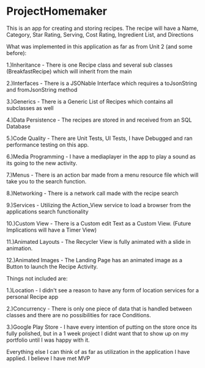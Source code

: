 # ProjectHomemaker

This is an app for creating and storing recipes. The recipe will have a Name, Category, Star Rating, Serving, Cost Rating, Ingredient List, and Directions


What was implemented in this application as far as from Unit 2 (and some before):

  1.)Inheritance - There is one Recipe class and several sub classes (BreakfastRecipe) which will inherit from the main
  
  2.)Interfaces - There is a JSONable Interface which requires a toJsonString and fromJsonString method
  
  3.)Generics - There is a Generic List of Recipes which contains all subclasses as well
  
  4.)Data Persistence - The recipes are stored in and received from  an SQL Database 
  
  5.)Code Quality - There are Unit Tests, UI Tests, I have Debugged and ran performance testing on this app.
  
  6.)Media Programming - I have a mediaplayer in the app to play a sound as its going to the new activity.
  
  7.)Menus - There is an action bar made from a menu resource file which will take you to the search function.
  
  8.)Networking - There is a network call made with the recipe search
  
  9.)Services - Utilizing the Action_View service to load a browser from the applications search functionality
  
  10.)Custom View - There is a Custom edit Text as a Custom View. (Future Implications will have a Timer View)
  
  11.)Animated Layouts - The Recycler View is fully animated with a slide in animation.
  
  12.)Animated Images - The Landing Page has an animated image as a Button to launch the Recipe Activity.
  
  
  Things not included are:
  
  1.)Location - I didn't see a reason to have any form of location services for a personal Recipe app
  
  2.)Concurrency - There is only one piece of data that is handled between classes and there are no possibilities for race Conditions.
  
  3.)Google Play Store - I have every intention of putting on the store once its fully polished, but in a 1 week project I didnt want
  that to show up on my portfolio until I was happy with it.
  
  Everything else I can think of as far as utilization in the application I have applied. I believe I have met MVP

